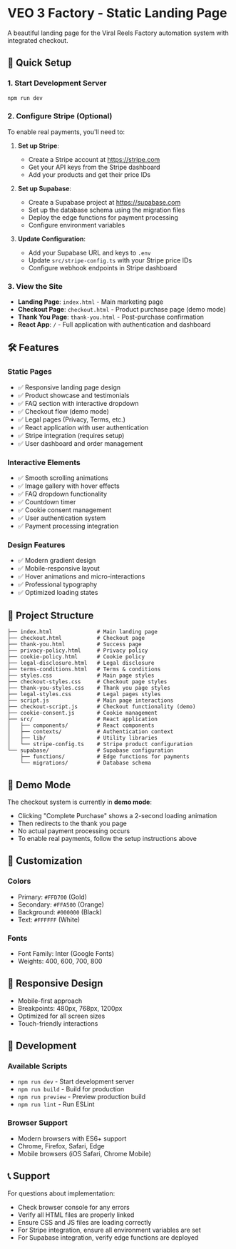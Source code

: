 # VEO 3 Factory - Static Landing Page

A beautiful landing page for the Viral Reels Factory automation system with integrated checkout.

## 🚀 Quick Setup

### 1. Start Development Server
```bash
npm run dev
```

### 2. Configure Stripe (Optional)
To enable real payments, you'll need to:

1. **Set up Stripe**:
   - Create a Stripe account at https://stripe.com
   - Get your API keys from the Stripe dashboard
   - Add your products and get their price IDs

2. **Set up Supabase**:
   - Create a Supabase project at https://supabase.com
   - Set up the database schema using the migration files
   - Deploy the edge functions for payment processing
   - Configure environment variables

3. **Update Configuration**:
   - Add your Supabase URL and keys to `.env`
   - Update `src/stripe-config.ts` with your Stripe price IDs
   - Configure webhook endpoints in Stripe dashboard

### 3. View the Site
- **Landing Page**: `index.html` - Main marketing page
- **Checkout Page**: `checkout.html` - Product purchase page (demo mode)
- **Thank You Page**: `thank-you.html` - Post-purchase confirmation
- **React App**: `/` - Full application with authentication and dashboard

## 🛠 Features

### Static Pages
- ✅ Responsive landing page design
- ✅ Product showcase and testimonials
- ✅ FAQ section with interactive dropdown
- ✅ Checkout flow (demo mode)
- ✅ Legal pages (Privacy, Terms, etc.)
- ✅ React application with user authentication
- ✅ Stripe integration (requires setup)
- ✅ User dashboard and order management

### Interactive Elements
- ✅ Smooth scrolling animations
- ✅ Image gallery with hover effects
- ✅ FAQ dropdown functionality
- ✅ Countdown timer
- ✅ Cookie consent management
- ✅ User authentication system
- ✅ Payment processing integration

### Design Features
- ✅ Modern gradient design
- ✅ Mobile-responsive layout
- ✅ Hover animations and micro-interactions
- ✅ Professional typography
- ✅ Optimized loading states

## 📁 Project Structure

```
├── index.html              # Main landing page
├── checkout.html           # Checkout page
├── thank-you.html          # Success page
├── privacy-policy.html     # Privacy policy
├── cookie-policy.html      # Cookie policy
├── legal-disclosure.html   # Legal disclosure
├── terms-conditions.html   # Terms & conditions
├── styles.css              # Main page styles
├── checkout-styles.css     # Checkout page styles
├── thank-you-styles.css    # Thank you page styles
├── legal-styles.css        # Legal pages styles
├── script.js               # Main page interactions
├── checkout-script.js      # Checkout functionality (demo)
├── cookie-consent.js       # Cookie management
├── src/                    # React application
│   ├── components/         # React components
│   ├── contexts/           # Authentication context
│   ├── lib/                # Utility libraries
│   └── stripe-config.ts    # Stripe product configuration
└── supabase/               # Supabase configuration
    ├── functions/          # Edge functions for payments
    └── migrations/         # Database schema
```

## 🎯 Demo Mode

The checkout system is currently in **demo mode**:
- Clicking "Complete Purchase" shows a 2-second loading animation
- Then redirects to the thank you page
- No actual payment processing occurs
- To enable real payments, follow the setup instructions above

## 🎨 Customization

### Colors
- Primary: `#FFD700` (Gold)
- Secondary: `#FFA500` (Orange)
- Background: `#000000` (Black)
- Text: `#FFFFFF` (White)

### Fonts
- Font Family: Inter (Google Fonts)
- Weights: 400, 600, 700, 800

## 📱 Responsive Design

- Mobile-first approach
- Breakpoints: 480px, 768px, 1200px
- Optimized for all screen sizes
- Touch-friendly interactions

## 🔧 Development

### Available Scripts
- `npm run dev` - Start development server
- `npm run build` - Build for production
- `npm run preview` - Preview production build
- `npm run lint` - Run ESLint

### Browser Support
- Modern browsers with ES6+ support
- Chrome, Firefox, Safari, Edge
- Mobile browsers (iOS Safari, Chrome Mobile)

## 📞 Support

For questions about implementation:
- Check browser console for any errors
- Verify all HTML files are properly linked
- Ensure CSS and JS files are loading correctly
- For Stripe integration, ensure all environment variables are set
- For Supabase integration, verify edge functions are deployed